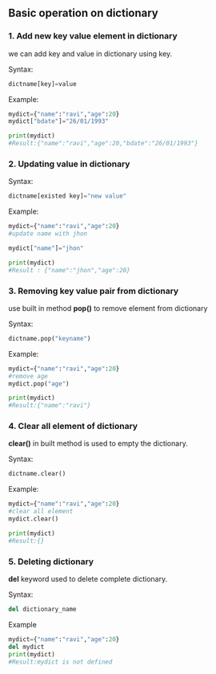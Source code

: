 ## Basic operation on dictionary


### 1. Add new key value element in dictionary

 we can add key and value in dictionary using key.

Syntax:
```python
dictname[key]=value
```
Example:
```python
mydict={"name":"ravi","age":20}
mydict["bdate"]="26/01/1993"

print(mydict)
#Result:{"name":"ravi","age":20,"bdate":"26/01/1993"}
```


### 2. Updating value in dictionary
Syntax:
```python
dictname[existed key]="new value"
```

Example:
```python
mydict={"name":"ravi","age":20}
#update name with jhon

mydict["name"]="jhon"

print(mydict)
#Result : {"name":"jhon","age":20}
```

### 3. Removing key value pair from dictionary

use built in method **pop()** to remove element from dictionary

Syntax:
```python
dictname.pop("keyname")
```

Example:
```python
mydict={"name":"ravi","age":20}
#remove age
mydict.pop("age")

print(mydict)
#Result:{"name":"ravi"}
```

### 4. Clear all element of dictionary

**clear()** in built method is used to empty the dictionary.

Syntax:
```python
dictname.clear()
```

Example:
```python
mydict={"name":"ravi","age":20}
#clear all element 
mydict.clear()

print(mydict)
#Result:{}
```

### 5. Deleting dictionary
**del** keyword used to delete complete dictionary.

Syntax:
```python
del dictionary_name
```
Example
```python
mydict={"name":"ravi","age":20}
del mydict
print(mydict)
#Result:mydict is not defined
